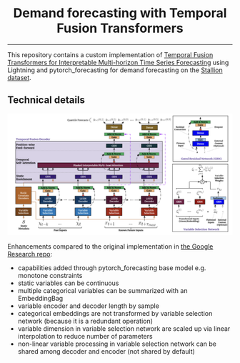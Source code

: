 <h1 align = "center">
  Demand forecasting with Temporal Fusion Transformers <br>
</h1>

---

This repository contains a custom implementation of [Temporal Fusion Transformers for Interpretable Multi-horizon Time Series Forecasting](https://arxiv.org/pdf/1912.09363.pdf) using Lightning and pytorch_forecasting for demand forecasting on the [Stallion dataset](https://www.kaggle.com/datasets/utathya/future-volume-prediction).

## Technical details

![](./static/images/tft_arch.png)

Enhancements compared to the original implementation in [the Google Research repo](https://github.com/google-research/google-research/tree/master/tft):

* capabilities added through pytorch_forecasting base model e.g. monotone constraints
* static variables can be continuous
* multiple categorical variables can be summarized with an EmbeddingBag
* variable encoder and decoder length by sample
* categorical embeddings are not transformed by variable selection network (because it is a redundant operation)
* variable dimension in variable selection network are scaled up via linear interpolation to reduce
  number of parameters
* non-linear variable processing in variable selection network can be shared among decoder and encoder
  (not shared by default)




